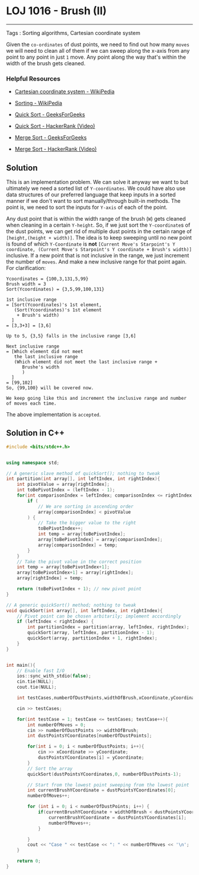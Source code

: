 # LOJ 1016 - Brush (II)
---
Tags : Sorting algorithms, Cartesian coordinate system

Given the `co-ordinates` of dust points, we need to find out how many `moves` we will need to clean all of them if we can sweep along the x-axis from any point to any point in just `1` move. Any point along the way that's within the width of the brush gets cleaned.

### Helpful Resources
* [Cartesian coordinate system - WikiPedia](https://en.wikipedia.org/wiki/Cartesian_coordinate_system "WikiPedia")

* [Sorting - WikiPedia](https://en.wikipedia.org/wiki/Sorting "WikiPedia")

* [Quick Sort - GeeksForGeeks](https://www.geeksforgeeks.org/quick-sort/ "GeeksForGeeks")

* [Quick Sort - HackerRank (Video)](https://www.youtube.com/watch?v=SLauY6PpjW4 "HackerRank")

* [Merge Sort - GeeksForGeeks](https://www.geeksforgeeks.org/merge-sort/ "GeeksForGeeks")

* [Merge Sort - HackerRank (Video)](https://www.youtube.com/watch?v=JSceec-wEyw "HackerRank")


## Solution
This is an implementation problem. We can solve it anyway we want to but ultimately we need a sorted list of `Y-coordinates`. We could have also use data structures of our preferred language that keep inputs in a sorted manner if we don't want to sort manually/through built-in methods. The point is, we need to sort the inputs for `Y-axis` of each of the point.

Any dust point that is within the width range of the brush (`W`) gets cleaned when cleaning in a certain `Y-height`. So, if we just sort the `Y-coordinate`s of the dust points, we can get rid of multiple dust points in the certain range of `[height,(height + width)]`. The idea is to keep sweeping until no new point is found of which `Y-Coordinate` is __not__ `[Current Move's Starpoint's Y coordinate, (Current Move's Starpoint's Y coordinate + Brush's width)]` inclusive. If a new point that is not inclusive in the range, we just increment the number of `moves`. And make a new inclusive range for that point again. For clarification:
```
Ycoordinates = {100,3,131,5,99}
Brush width = 3
Sort(Ycoordinates) = {3,5,99,100,131}

1st inclusive range
= [Sort(Ycoordinates)'s 1st element,
   (Sort(Ycoordinates)'s 1st element
    + Brush's width)
  ]
= [3,3+3] = [3,6]

Up to 5, {3,5} falls in the inclusive range [3,6]

Next inclusive range
= [Which element did not meet
   the last inclusive range
   (Which element did not meet the last inclusive range +
      Brushe's width
      )
  ]
= [99,102]
So, {99,100} will be covered now.

We keep going like this and increment the inclusive range and number of moves each time.

```
The above implementation is `accepted`.



## Solution in C++


```cpp
#include <bits/stdc++.h>


using namespace std;

// A generic slave method of quickSort(); nothing to tweak
int partition(int array[], int leftIndex, int rightIndex){
    int pivotValue = array[rightIndex];
    int toBePivotIndex = (leftIndex - 1);
    for(int comparisonIndex = leftIndex; comparisonIndex <= rightIndex - 1; comparisonIndex++){
        if (
            // We are sorting in ascending order
            array[comparisonIndex] < pivotValue
        ) {
            // Take the bigger value to the right
            toBePivotIndex++;
            int temp = array[toBePivotIndex];
            array[toBePivotIndex] = array[comparisonIndex];
            array[comparisonIndex] = temp;
        }
    }
    // Take the pivot value in the correct position
    int temp = array[toBePivotIndex+1];
    array[toBePivotIndex+1] = array[rightIndex];
    array[rightIndex] = temp;

    return (toBePivotIndex + 1); // new pivot point
}

// A generic quickSort() method; nothing to tweak
void quickSort(int array[], int leftIndex, int rightIndex){
    // Pivot point can be chosen arbitarily; implement accordingly
    if (leftIndex < rightIndex) {
        int partitionIndex = partition(array, leftIndex, rightIndex);
        quickSort(array, leftIndex, partitionIndex - 1);
        quickSort(array, partitionIndex + 1, rightIndex);
    }
}


int main(){
    // Enable fast I/O
    ios::sync_with_stdio(false);
    cin.tie(NULL);
    cout.tie(NULL);

    int testCases,numberOfDustPoints,widthOfBrush,xCoordinate,yCoordinate;

    cin >> testCases;

    for(int testCase = 1; testCase <= testCases; testCase++){
        int numberOfMoves = 0;
        cin >> numberOfDustPoints >> widthOfBrush;
        int dustPointsYCoordinates[numberOfDustPoints];

        for(int i = 0; i < numberOfDustPoints; i++){
            cin >> xCoordinate >> yCoordinate;
            dustPointsYCoordinates[i] = yCoordinate;
        }
        // Sort the array
        quickSort(dustPointsYCoordinates,0, numberOfDustPoints-1);

        // Start from the lowest point sweeping from the lowest point
        int currentBrushYCoordinate = dustPointsYCoordinates[0];
        numberOfMoves++;

        for (int i = 0; i < numberOfDustPoints; i++) {
			if(currentBrushYCoordinate + widthOfBrush < dustPointsYCoordinates[i]) {
				currentBrushYCoordinate = dustPointsYCoordinates[i];
				numberOfMoves++;
			}

		}
        cout << "Case " << testCase << ": " << numberOfMoves << '\n';
    }

    return 0;
}
```
